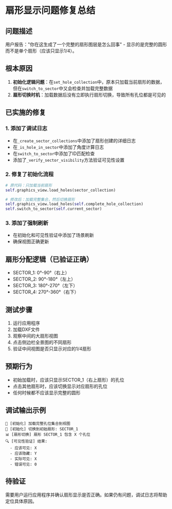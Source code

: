 # 扇形显示问题修复总结

## 问题描述
用户报告："你在这生成了一个完整的扇形图层是怎么回事" - 显示的是完整的圆形而不是单个扇形（应该只显示1/4）。

## 根本原因
1. **初始化逻辑问题**：在`set_hole_collection`中，原本只加载当前扇形的数据，但在`switch_to_sector`中又会检查并加载完整数据
2. **扇形切换时机**：加载数据后没有立即执行扇形切换，导致所有孔位都是可见的

## 已实施的修复

### 1. 添加了调试日志
- 在`_create_sector_collections`中添加了扇形创建的详细日志
- 在`_is_hole_in_sector`中添加了角度计算日志  
- 在`switch_to_sector`中添加了ID匹配检查
- 添加了`_verify_sector_visibility`方法验证可见性设置

### 2. 修复了初始化流程
```python
# 原代码：只加载当前扇形
self.graphics_view.load_holes(sector_collection)

# 修改后：加载完整集合，然后切换扇形
self.graphics_view.load_holes(self.complete_hole_collection)
self.switch_to_sector(self.current_sector)
```

### 3. 添加了强制刷新
- 在初始化和可见性验证中添加了场景刷新
- 确保视图正确更新

## 扇形分配逻辑（已验证正确）
- SECTOR_1: 0°-90°（右上）
- SECTOR_2: 90°-180°（左上）  
- SECTOR_3: 180°-270°（左下）
- SECTOR_4: 270°-360°（右下）

## 测试步骤
1. 运行应用程序
2. 加载DXF文件
3. 观察中间的大扇形视图
4. 点击侧边栏全景图的不同扇形
5. 验证中间视图是否只显示对应的1/4扇形

## 预期行为
- 初始加载时，应该只显示SECTOR_1（右上扇形）的孔位
- 点击其他扇形时，应该切换显示对应扇形的孔位
- 任何时候都不应该显示完整的圆形

## 调试输出示例
```
🔧 [初始化] 加载完整孔位集合到视图
🔧 [初始化] 切换到初始扇形: SECTOR_1
📊 [扇形切换] 扇形 SECTOR_1 包含 X 个孔位
🔍 [可见性验证] 结果:
  - 应该可见: X
  - 应该隐藏: Y
  - 实际可见: X
  - 错误可见: 0
```

## 待验证
需要用户运行应用程序并确认扇形显示是否正确。如果仍有问题，调试日志将帮助定位具体原因。